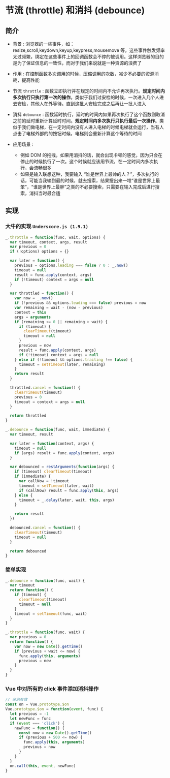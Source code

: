 # 节流 (throttle) 和消抖 (debounce)

## 简介

- 背景 : 浏览器的一些事件，如：resize,scroll,keydown,keyup,keypress,mousemove 等。这些事件触发频率太过频繁，绑定在这些事件上的回调函数会不停的被调用。这样浏览器的目的是为了保证信息的一致性，而对于我们来说就是一种资源的浪费了

- 作用 : 在控制函数多次调用的时候，压缩调用的次数，减少不必要的资源消耗，提高性能

- 节流 `throttle` : 函数立即执行并在规定的时间内不允许再次执行。**规定时间内多次执行只执行第一次的操作**。类似于我们过安检的时候，一次进入几个人进去安检，其他人在外等待。直到这批人安检完成之后再让一批人进入

- 消抖 `debounce` : 函数延时执行，延时的时间内如果再次执行了这个函数则取消之前的延时重新计算延时时间。**规定时间内多次执行只执行最后一次操作**。类似于我们做电梯，在一定时间内没有人进入电梯的时候电梯就会运行，当有人点击了电梯外部的的按钮时候，电梯则会重新计算这个等待的时间

- 应用场景 :
  - 例如 DOM 的拖拽，如果用消抖的话，就会出现卡顿的感觉，因为只会在停止的时候执行了一次。这个时候就应该用节流，在一定时间内多次执行，会流畅很多
  - 如果是输入联想这种，我要输入 “谁是世界上最帅的人？”，多次执行的话，可能当我输到最的时候，就去搜索，结果搜出来一堆“谁是世界上最笨”，“谁是世界上最胖”之类的不必要搜索，只需要在输入完成后进行搜索，消抖当时最合适

## 实现

### 大牛的实现 `Underscore.js (1.9.1)`

```js
_.throttle = function(func, wait, options) {
  var timeout, context, args, result
  var previous = 0
  if (!options) options = {}

  var later = function() {
    previous = options.leading === false ? 0 : _.now()
    timeout = null
    result = func.apply(context, args)
    if (!timeout) context = args = null
  }

  var throttled = function() {
    var now = _.now()
    if (!previous && options.leading === false) previous = now
    var remaining = wait - (now - previous)
    context = this
    args = arguments
    if (remaining <= 0 || remaining > wait) {
      if (timeout) {
        clearTimeout(timeout)
        timeout = null
      }
      previous = now
      result = func.apply(context, args)
      if (!timeout) context = args = null
    } else if (!timeout && options.trailing !== false) {
      timeout = setTimeout(later, remaining)
    }
    return result
  }

  throttled.cancel = function() {
    clearTimeout(timeout)
    previous = 0
    timeout = context = args = null
  }

  return throttled
}

_.debounce = function(func, wait, immediate) {
  var timeout, result

  var later = function(context, args) {
    timeout = null
    if (args) result = func.apply(context, args)
  }

  var debounced = restArguments(function(args) {
    if (timeout) clearTimeout(timeout)
    if (immediate) {
      var callNow = !timeout
      timeout = setTimeout(later, wait)
      if (callNow) result = func.apply(this, args)
    } else {
      timeout = _.delay(later, wait, this, args)
    }

    return result
  })

  debounced.cancel = function() {
    clearTimeout(timeout)
    timeout = null
  }

  return debounced
}
```

### 简单实现

```js
_.debounce = function(func, wait) {
  var timeout
  return function() {
    if (timeout) {
      clearTimeout(timeout)
      timeout = null
    }
    timeout = setTimeout(func, wait)
  }
}

_.throttle = function(func, wait) {
  var previous = 0
  return function() {
    var now = new Date().getTime()
    if (previous + wait <= now) {
      func.apply(this, arguments)
      previous = now
    }
  }
}
```

### Vue 中对所有的 click 事件添加消抖操作

```js
// 亲测有效
const on = Vue.prototype.$on
Vue.prototype.$on = function(event, func) {
  let previous = -1
  let newFunc = func
  if (event === 'click') {
    newFunc = function() {
      const now = new Date().getTime()
      if (previous + 500 <= now) {
        func.apply(this, arguments)
        previous = now
      }
    }
  }
  on.call(this, event, newFunc)
}
```
